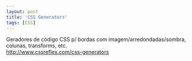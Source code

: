 ```yaml
---
layout: post
title: 'CSS	Generators'
tags: [CSS]
---
```


Geradores de código CSS p/ bordas com imagem/arredondadas/sombra, colunas, transforms, etc.<br>
<http://www.cssreflex.com/css-generators>
